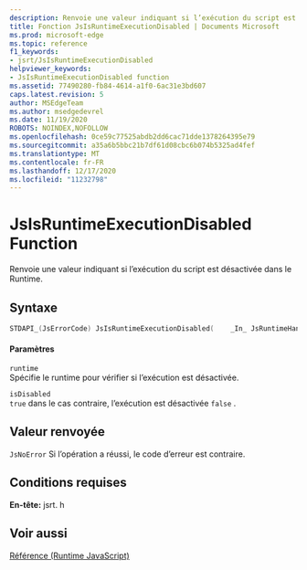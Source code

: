 ```yaml
---
description: Renvoie une valeur indiquant si l’exécution du script est désactivée dans le Runtime.
title: Fonction JsIsRuntimeExecutionDisabled | Documents Microsoft
ms.prod: microsoft-edge
ms.topic: reference
f1_keywords:
- jsrt/JsIsRuntimeExecutionDisabled
helpviewer_keywords:
- JsIsRuntimeExecutionDisabled function
ms.assetid: 77490280-fb84-4614-a1f0-6ac31e3bd607
caps.latest.revision: 5
author: MSEdgeTeam
ms.author: msedgedevrel
ms.date: 11/19/2020
ROBOTS: NOINDEX,NOFOLLOW
ms.openlocfilehash: 0ce59c77525abdb2dd6cac71dde1378264395e79
ms.sourcegitcommit: a35a6b5bbc21b7df61d08cbc6b074b5325ad4fef
ms.translationtype: MT
ms.contentlocale: fr-FR
ms.lasthandoff: 12/17/2020
ms.locfileid: "11232798"
---
```

# JsIsRuntimeExecutionDisabled Function

Renvoie une valeur indiquant si l’exécution du script est désactivée dans le Runtime.  
  
## Syntaxe  
  
```cpp  
STDAPI_(JsErrorCode) JsIsRuntimeExecutionDisabled(    _In_ JsRuntimeHandle runtime,    _Out_ bool *isDisabled);  
```  
  
#### Paramètres  
 `runtime`  
 Spécifie le runtime pour vérifier si l’exécution est désactivée.  
  
 `isDisabled`  
 `true` dans le cas contraire, l’exécution est désactivée `false` .  
  
## Valeur renvoyée  
 `JsNoError` Si l’opération a réussi, le code d’erreur est contraire.  
  
## Conditions requises  
 **En-tête:** jsrt. h  
  
## Voir aussi  
 [Référence (Runtime JavaScript)](../chakra-hosting/reference-javascript-runtime.md)
